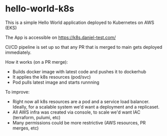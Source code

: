 # hello-world-k8s

This is a simple Hello World application deployed to Kubernetes on AWS (EKS)

The App is accessible on https://k8s.daniel-test.com/

CI/CD pipeline is set up so that any PR that is merged to main gets deployed immediately.

How it works (on a PR merge):
* Builds docker image with latest code and pushes it to dockerhub
* It applies the k8s resources (pod/svc)
* Pod pulls latest image and starts runnning

To improve:
* Right now all k8s resources are a pod and a service load balancer. Ideally, for a scalable system we'd want a deployment and a replicaset.
* All AWS infra was created via console, to scale we'd want IAC (terraform, pulumi, etc)
* Many permissions could be more restrictive (AWS resources, PR merges, etc)